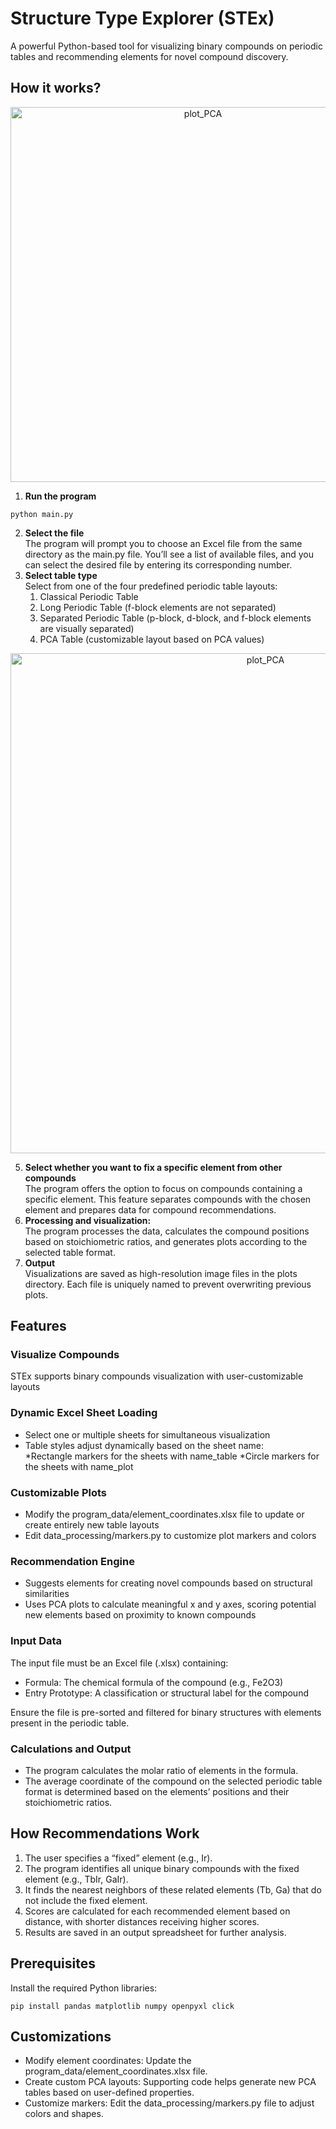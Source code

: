 # Structure Type Explorer (STEx)

A powerful Python-based tool for visualizing binary compounds on periodic tables and recommending elements for novel compound discovery.

## **How it works?**
<div align="center">
<img src="https://github.com/user-attachments/assets/f0543d38-0f01-4491-bee2-cb36f4ef2141" alt="plot_PCA" width="600">
</div>


1. **Run the program**
```
python main.py
```
2. **Select the file**  
The program will prompt you to choose an Excel file from the same directory as the main.py file. You’ll see a list of available files, and you can select the desired file by entering its corresponding number.
3. **Select table type**  
  Select from one of the four predefined periodic table layouts:  
	1.	Classical Periodic Table  
	2.	Long Periodic Table (f-block elements are not separated)  
	3.	Separated Periodic Table (p-block, d-block, and f-block elements are visually separated)  
	4.	PCA Table (customizable layout based on PCA values)
<div align="center">
  <img src="https://github.com/user-attachments/assets/0638f8bd-0bda-4240-b672-69cdfd4d5b7c" alt="plot_PCA" width="800"/>
	</div>
 
5. **Select whether you want to fix a specific element from other compounds**  
The program offers the option to focus on compounds containing a specific element. This feature separates compounds with the chosen element and prepares data for compound recommendations.
6. **Processing and visualization:**  
The program processes the data, calculates the compound positions based on stoichiometric ratios, and generates plots according to the selected table format.
6. **Output**  
Visualizations are saved as high-resolution image files in the plots directory. Each file is uniquely named to prevent overwriting previous plots.


## **Features**

### Visualize Compounds  

STEx supports binary compounds visualization with user-customizable layouts  

### Dynamic Excel Sheet Loading  

* Select one or multiple sheets for simultaneous visualization   
* Table styles adjust dynamically based on the sheet name:  
  *Rectangle markers for the sheets with name_table 
  *Circle markers for the sheets with  name_plot 

### Customizable Plots  

* Modify the program_data/element_coordinates.xlsx file to update or create entirely new table layouts  
* Edit data_processing/markers.py to customize plot markers and colors  

### Recommendation Engine

* Suggests elements for creating novel compounds based on structural similarities
* Uses PCA plots to calculate meaningful x and y axes, scoring potential new elements based on proximity to known compounds
### Input Data

The input file must be an Excel file (.xlsx) containing:
* Formula: The chemical formula of the compound (e.g., Fe2O3)  
* Entry Prototype: A classification or structural label for the compound  

Ensure the file is pre-sorted and filtered for binary structures with elements present in the periodic table.

### Calculations and Output

* The program calculates the molar ratio of elements in the formula.
* The average coordinate of the compound on the selected periodic table format is determined based on the elements’ positions and their stoichiometric ratios.

## **How Recommendations Work**  
1. The user specifies a “fixed” element (e.g., Ir).
2. The program identifies all unique binary compounds with the fixed element (e.g., TbIr, GaIr).
3. It finds the nearest neighbors of these related elements (Tb, Ga) that do not include the fixed element.
4. Scores are calculated for each recommended element based on distance, with shorter distances receiving higher scores.
5. Results are saved in an output spreadsheet for further analysis.


## **Prerequisites**  
Install the required Python libraries:

  ```
  pip install pandas matplotlib numpy openpyxl click
  ```

## **Customizations**  

* Modify element coordinates: Update the program_data/element_coordinates.xlsx file.
* Create custom PCA layouts: Supporting code helps generate new PCA tables based on user-defined properties.
* Customize markers: Edit the data_processing/markers.py file to adjust colors and shapes.

